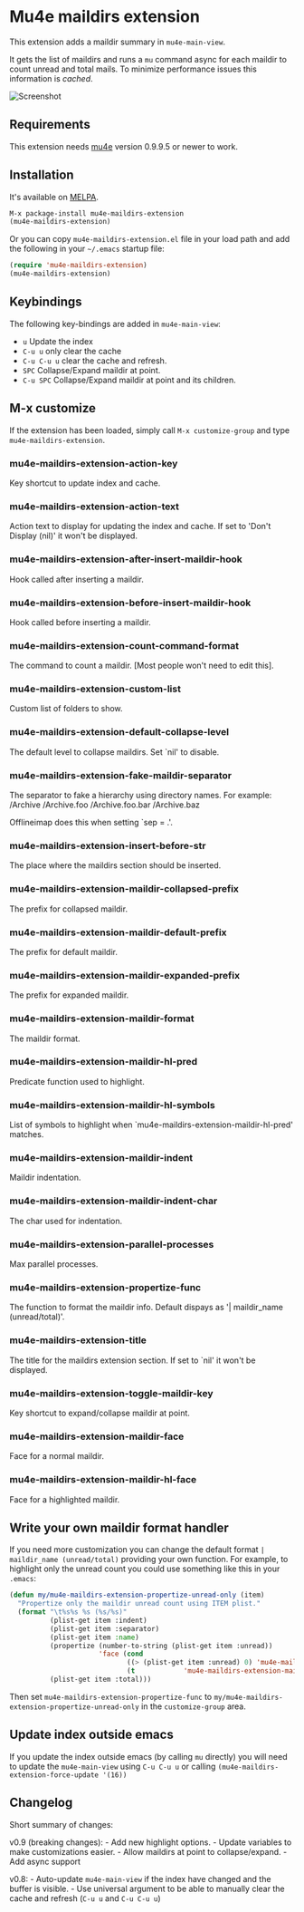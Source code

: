 # Mu4e maildirs extension

This extension adds a maildir summary in `mu4e-main-view`.

It gets the list of maildirs and runs a `mu` command async for each maildir to count unread and total mails. To minimize performance issues this information is _cached_.


![Screenshot](https://drive.google.com/uc?export=view&id=0Byv-S6nIE7oRVm85UGVxY3FqMUE)

## Requirements
This extension needs [mu4e](http://github.com/djcb/mu) version 0.9.9.5 or newer to work.

## Installation
It's available on [MELPA](http://melpa.milkbox.net).
```lisp
M-x package-install mu4e-maildirs-extension
(mu4e-maildirs-extension)
```

Or you can copy `mu4e-maildirs-extension.el` file in your load path and add the following in your `~/.emacs` startup file:
```lisp
(require 'mu4e-maildirs-extension)
(mu4e-maildirs-extension)
```

## Keybindings

The following key-bindings are added in `mu4e-main-view`:
- `u` Update the index
- `C-u u` only clear the cache
- `C-u C-u u` clear the cache and refresh.
- `SPC` Collapse/Expand maildir at point.
- `C-u SPC` Collapse/Expand maildir at point and its children.

## M-x customize

If the extension has been loaded, simply call `M-x customize-group` and type `mu4e-maildirs-extension`.

### mu4e-maildirs-extension-action-key

Key shortcut to update index and cache.

### mu4e-maildirs-extension-action-text

Action text to display for updating the index and cache.
If set to 'Don't Display (nil)' it won't be displayed.

### mu4e-maildirs-extension-after-insert-maildir-hook

Hook called after inserting a maildir.

### mu4e-maildirs-extension-before-insert-maildir-hook

Hook called before inserting a maildir.

### mu4e-maildirs-extension-count-command-format

The command to count a maildir.  [Most people won't need to edit this].

### mu4e-maildirs-extension-custom-list

Custom list of folders to show.

### mu4e-maildirs-extension-default-collapse-level

The default level to collapse maildirs.
Set `nil' to disable.

### mu4e-maildirs-extension-fake-maildir-separator

The separator to fake a hierarchy using directory names.
For example:
/Archive
/Archive.foo
/Archive.foo.bar
/Archive.baz

Offlineimap does this when setting `sep = .'.

### mu4e-maildirs-extension-insert-before-str

The place where the maildirs section should be inserted.

### mu4e-maildirs-extension-maildir-collapsed-prefix

The prefix for collapsed maildir.

### mu4e-maildirs-extension-maildir-default-prefix

The prefix for default maildir.

### mu4e-maildirs-extension-maildir-expanded-prefix

The prefix for expanded maildir.

### mu4e-maildirs-extension-maildir-format

The maildir format.

### mu4e-maildirs-extension-maildir-hl-pred

Predicate function used to highlight.

### mu4e-maildirs-extension-maildir-hl-symbols

List of symbols to highlight when `mu4e-maildirs-extension-maildir-hl-pred' matches.

### mu4e-maildirs-extension-maildir-indent

Maildir indentation.

### mu4e-maildirs-extension-maildir-indent-char

The char used for indentation.

### mu4e-maildirs-extension-parallel-processes

Max parallel processes.

### mu4e-maildirs-extension-propertize-func

The function to format the maildir info.
Default dispays as '| maildir_name (unread/total)'.

### mu4e-maildirs-extension-title

The title for the maildirs extension section.
If set to `nil' it won't be displayed.

### mu4e-maildirs-extension-toggle-maildir-key

Key shortcut to expand/collapse maildir at point.

### mu4e-maildirs-extension-maildir-face

Face for a normal maildir.

### mu4e-maildirs-extension-maildir-hl-face

Face for a highlighted maildir.

## Write your own maildir format handler

If you need more customization you can change the default format `| maildir_name (unread/total)` providing your own function. For example, to highlight only the unread count you could use something like this in your `.emacs`:

```lisp
(defun my/mu4e-maildirs-extension-propertize-unread-only (item)
  "Propertize only the maildir unread count using ITEM plist."
  (format "\t%s%s %s (%s/%s)"
          (plist-get item :indent)
          (plist-get item :separator)
          (plist-get item :name)
          (propertize (number-to-string (plist-get item :unread))
                      'face (cond
                             ((> (plist-get item :unread) 0) 'mu4e-maildirs-extension-maildir-unread-face)
                             (t            'mu4e-maildirs-extension-maildir-face)))
          (plist-get item :total)))
```

Then set `mu4e-maildirs-extension-propertize-func` to `my/mu4e-maildirs-extension-propertize-unread-only` in the `customize-group` area.

## Update index outside emacs

If you update the index outside emacs (by calling `mu` directly) you will need to update the `mu4e-main-view` using `C-u C-u u` or calling `(mu4e-maildirs-extension-force-update '(16))`


## Changelog

Short summary of changes:

v0.9 (breaking changes):
    - Add new highlight options.
    - Update variables to make customizations easier.
    - Allow maildirs at point to collapse/expand.
    - Add async support

v0.8:
    - Auto-update `mu4e-main-view` if the index have changed and the buffer is visible.
    - Use universal argument to be able to manually clear the cache and refresh (`C-u u` and `C-u C-u u`)
